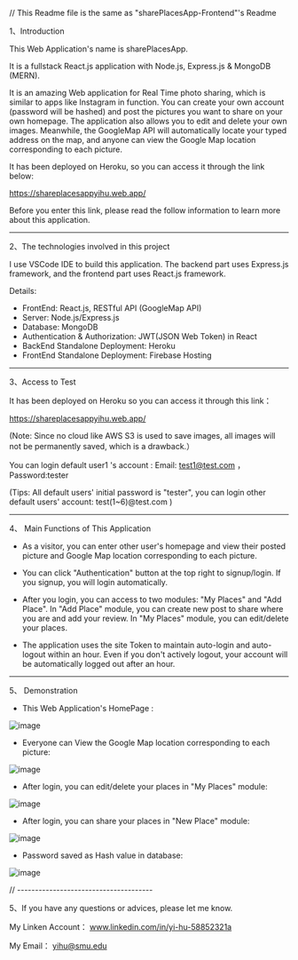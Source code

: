 // This Readme file is the same as "sharePlacesApp-Frontend"'s Readme

1、Introduction


This Web Application's name is sharePlacesApp.

It is a fullstack React.js application with Node.js, Express.js & MongoDB (MERN).  

It is an amazing Web application for Real Time photo sharing, which is similar to apps like Instagram in function. You can create your own account (password will be hashed) and post the pictures you want to share on your own homepage. The application also allows you to edit and delete your own images. Meanwhile, the GoogleMap API will automatically locate your typed address on the map, and anyone can view the Google Map location corresponding to each picture.

It has been deployed on Heroku, so you can access it through the link below:

https://shareplacesappyihu.web.app/

Before you enter this link, please read the follow information to learn more about this application.

-----------------------------------

2、The technologies involved in this project


I use VSCode IDE to build this application. The backend part uses Express.js framework, and the frontend part uses React.js framework.

Details: 

- FrontEnd: React.js, RESTful API (GoogleMap API)
- Server: Node.js/Express.js
- Database: MongoDB
- Authentication & Authorization: JWT(JSON Web Token) in React
- BackEnd Standalone Deployment: Heroku  
- FrontEnd Standalone Deployment: Firebase Hosting 

------------------------------

3、Access to Test


It has been deployed on Heroku so you can access it through this link：

https://shareplacesappyihu.web.app/

(Note: Since no cloud like AWS S3 is used to save images, all images will not be permanently saved, which is a drawback.）


You can login default user1 's account : Email: test1@test.com ， Password:tester

(Tips: All default users' initial password is "tester", you can login other default users' account: test(1~6)@test.com )


-----------

4、 Main Functions of This Application 

- As a visitor, you can enter other user's homepage and view their posted picture and Google Map location corresponding to each picture.

- You can click "Authentication" button at the top right to signup/login. If you signup, you will login automatically.

- After you login, you can access to two modules: "My Places" and "Add Place". In "Add Place" module, you can create new post to share where you are and add your review. In "My Places" module, you can edit/delete your places.

- The application uses the site Token to maintain auto-login and auto-logout within an hour. Even if you don't actively logout, your account will be automatically logged out after an hour.


----------------------------------

5、 Demonstration

- This Web Application's HomePage :

![image](https://user-images.githubusercontent.com/69294450/189479638-db253fdd-0ee5-40b8-b038-1304184b990d.png)

- Everyone can View the Google Map location corresponding to each picture:

![image](https://user-images.githubusercontent.com/69294450/189479574-0895fb61-e5c7-4736-869a-b078df825955.png)

- After login, you can edit/delete your places in "My Places" module:

![image](https://user-images.githubusercontent.com/69294450/189479663-17c426e2-86e5-46cb-b72f-306d964254e5.png)

- After login, you can share your places in "New Place" module:

![image](https://user-images.githubusercontent.com/69294450/189479911-5dc6c36f-7491-4e35-9f62-f1e34cd2f069.png)

- Password saved as Hash value in database:

![image](https://user-images.githubusercontent.com/69294450/189479116-17341d3b-8e5a-42a0-b153-7526eb64b652.png)


// --------------------------------------

5、If you have any questions or advices, please let me know.

My Linken Account： www.linkedin.com/in/yi-hu-58852321a

My Email： yihu@smu.edu 
